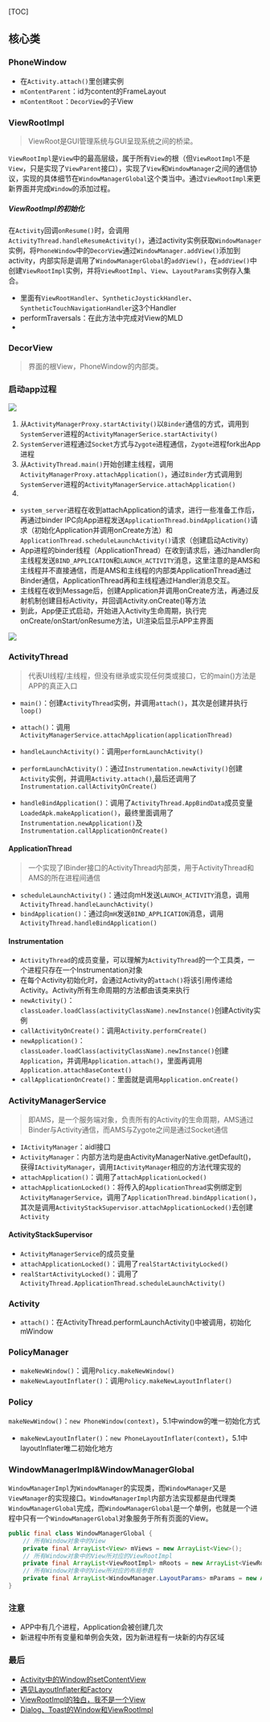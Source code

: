 [TOC]

## 核心类
### PhoneWindow
* 在`Activity.attach()`里创建实例
* `mContentParent`：id为content的FrameLayout
* `mContentRoot`：`DecorView`的子View

### ViewRootImpl
> ViewRoot是GUI管理系统与GUI呈现系统之间的桥梁。

`ViewRootImpl`是`View`中的最高层级，属于所有`View`的根（但`ViewRootImpl`不是`View`，只是实现了`ViewParent`接口），实现了`View`和`WindowManager`之间的通信协议，实现的具体细节在`WindowManagerGlobal`这个类当中。通过`ViewRootImpl`来更新界面并完成`Window`的添加过程。

##### ViewRootImpl的初始化
在`Activity`回调`onResume()`时，会调用`ActivityThread.handleResumeActivity()`，通过activity实例获取`WindowManager`实例，将`PhoneWindow`中的`DecorView`通过`WindowManager.addView()`添加到activity，内部实际是调用了`WindowManagerGlobal`的`addView()`，在`addView()`中创建`ViewRootImpl`实例，并将`ViewRootImpl`、`View`、`LayoutParams`实例存入集合。

* 里面有`ViewRootHandler`、`SyntheticJoystickHandler`、`SyntheticTouchNavigationHandler`这3个Handler
* performTraversals：在此方法中完成对View的MLD
* 

### DecorView
> 界面的根View，PhoneWindow的内部类。

### 启动app过程
![](https://raw.githubusercontent.com/gxd523/PictureBed/master/launch_app.png)

1. 从`ActivityManagerProxy.startActivity()`以`Binder`通信的方式，调用到`SystemServer`进程的`ActivityManagerSerice.startActivity()`
2. `SystemServer`进程通过`Socket`方式与`Zygote`进程通信，`Zygote`进程fork出App进程
3. 从`ActivityThread.main()`开始创建主线程，调用`ActivityManagerProxy.attachApplication()`，通过`Binder`方式调用到`SystemServer`进程的`ActivityManagerService.attachApplication()`
4. 

* `system_server`进程在收到attachApplication的请求，进行一些准备工作后，再通过binder IPC向App进程发送`ApplicationThread.bindApplication()`请求（初始化Application并调用onCreate方法）和`ApplicationThread.scheduleLaunchActivity()`请求（创建启动Activity）
* App进程的binder线程（ApplicationThread）在收到请求后，通过handler向主线程发送`BIND_APPLICATION`和`LAUNCH_ACTIVITY`消息，这里注意的是AMS和主线程并不直接通信，而是AMS和主线程的内部类ApplicationThread通过Binder通信，ApplicationThread再和主线程通过Handler消息交互。 
* 主线程在收到Message后，创建Application并调用onCreate方法，再通过反射机制创建目标Activity，并回调Activity.onCreate()等方法
* 到此，App便正式启动，开始进入Activity生命周期，执行完onCreate/onStart/onResume方法，UI渲染后显示APP主界面

![](https://raw.githubusercontent.com/gxd523/PictureBed/master/ActivityLaunchProcess.png)

### ActivityThread
> 代表UI线程/主线程，但没有继承或实现任何类或接口，它的main()方法是APP的真正入口

* `main()`：创建`ActivityThread`实例，并调用`attach()`，其次是创建并执行`loop()`
* `attach()`：调用`ActivityManagerService.attachApplication(applicationThread)`
* `handleLaunchActivity()`：调用`performLaunchActivity()`
* `performLaunchActivity()`：通过`Instrumentation.newActivity()`创建`Activity`实例，并调用`Activity.attach()`,最后还调用了`Instrumentation.callActivityOnCreate()`

* `handleBindApplication()`：调用了`ActivityThread.AppBindData`成员变量`LoadedApk.makeApplication()`，最终里面调用了`Instrumentation.newApplication()`及`Instrumentation.callApplicationOnCreate()`

#### ApplicationThread
> 一个实现了IBinder接口的ActivityThread内部类，用于ActivityThread和AMS的所在进程间通信

* `scheduleLaunchActivity()`：通过向mH发送`LAUNCH_ACTIVITY`消息，调用`ActivityThread.handleLaunchActivity()`
* `bindApplication()`：通过向`mH`发送`BIND_APPLICATION`消息，调用`ActivityThread.handleBindApplication()`

#### Instrumentation
* `ActivityThread`的成员变量，可以理解为`ActivityThread`的一个工具类，一个进程只存在一个Instrumentation对象
* 在每个Activity初始化时，会通过Activity的`attach()`将该引用传递给Activity。Activity所有生命周期的方法都由该类来执行
* `newActivity()`：`classLoader.loadClass(activityClassName).newInstance()`创建Activity实例
* `callActivityOnCreate()`：调用`Activity.performCreate()`
* `newApplication()`：`classLoader.loadClass(activityClassName).newInstance()`创建`Application`，并调用`Application.attach()`，里面再调用`Application.attachBaseContext()`
* `callApplicationOnCreate()`：里面就是调用`Application.onCreate()`

### ActivityManagerService
> 即AMS，是一个服务端对象，负责所有的Activity的生命周期，AMS通过Binder与Activity通信，而AMS与Zygote之间是通过Socket通信

* `IActivityManager`：aidl接口
* `ActivityManager`：内部方法均是由ActivityManagerNative.getDefault()，获得`IActivityManager`，调用`IActivityManager`相应的方法代理实现的
* `attachApplication()`：调用了`attachApplicationLocked()`
* `attachApplicationLocked()`：将传入的`ApplicationThread`实例绑定到`ActivityManagerService`，调用了`ApplicationThread.bindApplication()`，其次是调用`ActivityStackSupervisor.attachApplicationLocked()`去创建`Activity` 

#### ActivityStackSupervisor
* `ActivityManagerService`的成员变量
* `attachApplicationLocked()`：调用了`realStartActivityLocked()`
* `realStartActivityLocked()`：调用了`ActivityThread.ApplicationThread.scheduleLaunchActivity()`

### Activity
* `attach()`：在ActivityThread.performLaunchActivity()中被调用，初始化mWindow

### PolicyManager
* `makeNewWindow()`：调用`Policy.makeNewWindow()`
* `makeNewLayoutInflater()`：调用`Policy.makeNewLayoutInflater()`

### Policy
`makeNewWindow()`：`new PhoneWindow(context)`，5.1中window的唯一初始化方式

* `makeNewLayoutInflater()`：`new PhoneLayoutInflater(context)`，5.1中layoutInflater唯二初始化地方

### WindowManagerImpl&WindowManagerGlobal
`WindowManagerImpl`为`WindowManager`的实现类，而`WindowManager`又是`ViewManager`的实现接口。`WindowManagerImpl`内部方法实现都是由代理类`WindowManagerGlobal`完成，而`WindowManagerGlobal`是一个单例，也就是一个进程中只有一个`WindowManagerGlobal`对象服务于所有页面的View。

```java
public final class WindowManagerGlobal {
    // 所有Window对象中的View
    private final ArrayList<View> mViews = new ArrayList<View>();
    // 所有Window对象中的View所对应的ViewRootImpl
    private final ArrayList<ViewRootImpl> mRoots = new ArrayList<ViewRootImpl>();
    // 所有Window对象中的View所对应的布局参数
    private final ArrayList<WindowManager.LayoutParams> mParams = new ArrayList<WindowManager.LayoutParams>();
}
```

### 注意
* APP中有几个进程，Application会被创建几次
* 新进程中所有变量和单例会失效，因为新进程有一块新的内存区域

### 最后
* [Activity中的Window的setContentView](http://dandanlove.com/2017/11/10/activity-setcontentview/)
* [遇见LayoutInflater和Factory](http://dandanlove.com/2017/11/15/layoutinflater-factory/)
* [ViewRootImpl的独白，我不是一个View](http://dandanlove.com/2017/12/11/viewrootimpl-activity/)
* [Dialog、Toast的Window和ViewRootImpl](http://dandanlove.com/2017/12/11/viewrootimpl-dialog-toast/)

